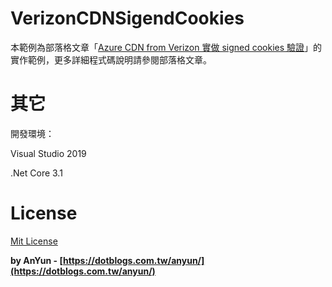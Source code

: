 # VerizonCDNSigendCookies #

本範例為部落格文章「[Azure CDN from Verizon 實做 signed cookies 驗證](https://dotblogs.com.tw/anyun/2020/12/28/163537)」的實作範例，更多詳細程式碼說明請參閱部落格文章。


# 其它 #

開發環境：

Visual Studio 2019

.Net Core 3.1

# License #
[Mit License](http://opensource.org/licenses/mit-license.php)

**by AnYun - [https://dotblogs.com.tw/anyun/](https://dotblogs.com.tw/anyun/)**